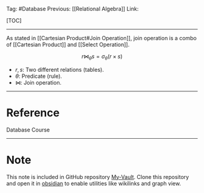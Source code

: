 Tag: #Database 
Previous: [[Relational Algebra]]
Link: 

[TOC]

---

As stated in [[Cartesian Product#Join Operation]], join operation is a combo of [[Cartesian Product]] and [[Select Operation]].

$$r \bowtie_\theta s = \sigma_\theta(r\times s)$$

- $r, s$: Two different relations (tables).
- $\theta$: Predicate (rule).
- $\bowtie$: Join operation.

---

# Reference

Database Course

---

# Note

This note is included in GitHub repository [My-Vault](https://github.com/LittleD3092/My-Vault.git). Clone this repository and open it in [obsidian](https://obsidian.md/) to enable utilities like wikilinks and graph view.